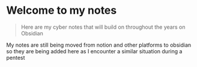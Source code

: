 # Welcome to my notes 
> Here are my cyber notes that will build on throughout the years on Obsidian


My notes are still being moved from notion and other platforms to obsidian so they are being added here as I encounter a similar situation during a pentest